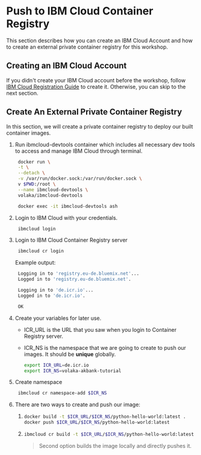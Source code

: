 # Push to IBM Cloud Container Registry

This section describes how you can create an IBM Cloud Account and how to create an external private container registry for this workshop.

## Creating an IBM Cloud Account

If you didn't create your IBM Cloud account before the workshop, follow [IBM Cloud Registration Guide](https://app.gitbook.com/@volaka/s/ibm-cloud-registration/) to create it. Otherwise, you can skip to the next section.

## Create An External Private Container Registry

In this section, we will create a private container registry to deploy our built container images.

1. Run ibmcloud-devtools container which includes all necessary dev tools to access and manage IBM Cloud through terminal.

   ```bash
    docker run \
    -t \
    --detach \
    -v /var/run/docker.sock:/var/run/docker.sock \
    v $PWD:/root \
    --name ibmcloud-devtools \
    volaka/ibmcloud-devtools

    docker exec -it ibmcloud-devtools ash
   ```

2. Login to IBM Cloud with your credentials.

   ```bash
    ibmcloud login
   ```

3. Login to IBM Cloud Container Registry server

   ```bash
    ibmcloud cr login
   ```

   Example output:

   ```bash
    Logging in to 'registry.eu-de.bluemix.net'...
    Logged in to 'registry.eu-de.bluemix.net'.

    Logging in to 'de.icr.io'...
    Logged in to 'de.icr.io'.

    OK
   ```

4. Create your variables for later use.
   * ICR\_URL is the URL that you saw when you login to Container Registry server.
   * ICR\_NS is the namespace that we are going to create to push our images. It should be **unique** globally.

     ```bash
     export ICR_URL=de.icr.io
     export ICR_NS=volaka-akbank-tutorial
     ```
5. Create namespace

   ```bash
    ibmcloud cr namespace-add $ICR_NS
   ```

6. There are two ways to create and push our image:
   1. ```bash
      docker build -t $ICR_URL/$ICR_NS/python-hello-world:latest . 
      docker push $ICR_URL/$ICR_NS/python-hello-world:latest
      ```
   2. ```bash
      ibmcloud cr build -t $ICR_URL/$ICR_NS/python-hello-world:latest .
      ```

      > Second option builds the image locally and directly pushes it.

